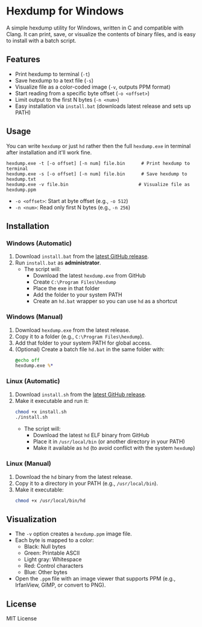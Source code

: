 
# Hexdump for Windows

A simple hexdump utility for Windows, written in C and compatible with Clang. It can print, save, or visualize the contents of binary files, and is easy to install with a batch script.

## Features
- Print hexdump to terminal (`-t`)
- Save hexdump to a text file (`-s`)
- Visualize file as a color-coded image (`-v`, outputs PPM format)
- Start reading from a specific byte offset (`-o <offset>`)
- Limit output to the first N bytes (`-n <num>`)
- Easy installation via `install.bat` (downloads latest release and sets up PATH)

## Usage

You can write `hexdump` or just `hd` rather then the full `hexdump.exe` in terminal after installation and it'll work fine.

```
hexdump.exe -t [-o offset] [-n num] file.bin      # Print hexdump to terminal
hexdump.exe -s [-o offset] [-n num] file.bin      # Save hexdump to hexdump.txt
hexdump.exe -v file.bin                          # Visualize file as hexdump.ppm
```

- `-o <offset>`: Start at byte offset (e.g., `-o 512`)
- `-n <num>`: Read only first N bytes (e.g., `-n 256`)

## Installation

### Windows (Automatic)
1. Download `install.bat` from the [latest GitHub release](https://github.com/mrmisra/hexdump/releases/latest).
2. Run `install.bat` as **administrator**.
   - The script will:
     - Download the latest `hexdump.exe` from GitHub
     - Create `C:\Program Files\hexdump`
     - Place the exe in that folder
     - Add the folder to your system PATH
     - Create an `hd.bat` wrapper so you can use `hd` as a shortcut

### Windows (Manual)
1. Download `hexdump.exe` from the latest release.
2. Copy it to a folder (e.g., `C:\Program Files\hexdump`).
3. Add that folder to your system PATH for global access.
4. (Optional) Create a batch file `hd.bat` in the same folder with:
   ```bat
   @echo off
   hexdump.exe %*
   ```

### Linux (Automatic)
1. Download `install.sh` from the [latest GitHub release](https://github.com/mrmisra/hexdump/releases/latest).
2. Make it executable and run it:
   ```sh
   chmod +x install.sh
   ./install.sh
   ```
   - The script will:
     - Download the latest `hd` ELF binary from GitHub
     - Place it in `/usr/local/bin` (or another directory in your PATH)
     - Make it available as `hd` (to avoid conflict with the system `hexdump`)

### Linux (Manual)
1. Download the `hd` binary from the latest release.
2. Copy it to a directory in your PATH (e.g., `/usr/local/bin`).
3. Make it executable:
   ```sh
   chmod +x /usr/local/bin/hd
   ```

## Visualization
- The `-v` option creates a `hexdump.ppm` image file.
- Each byte is mapped to a color:
  - Black: Null bytes
  - Green: Printable ASCII
  - Light gray: Whitespace
  - Red: Control characters
  - Blue: Other bytes
- Open the `.ppm` file with an image viewer that supports PPM (e.g., IrfanView, GIMP, or convert to PNG).

## License
MIT License
